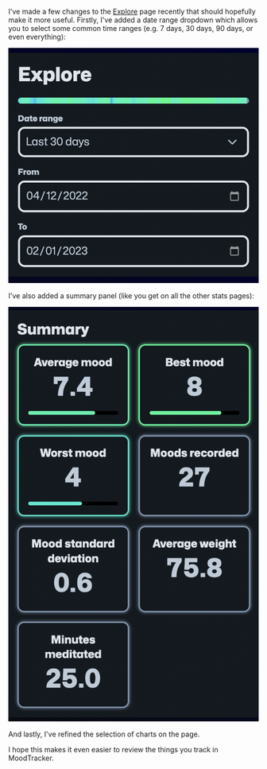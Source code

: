 I've made a few changes to the [Explore](/stats/explore) page recently that should hopefully make it more useful. Firstly, I've added a date range dropdown which allows you to select some common time ranges (e.g. 7 days, 30 days, 90 days, or even everything):

![Screenshot showing the new date range select dropdown](screenshot-1.png "Screenshot showing the new date range select dropdown")

I've also added a summary panel (like you get on all the other stats pages):

![Screenshot showing the new summary panel](screenshot-2.png "Screenshot showing the new summary panel")

And lastly, I've refined the selection of charts on the page.

I hope this makes it even easier to review the things you track in MoodTracker.
